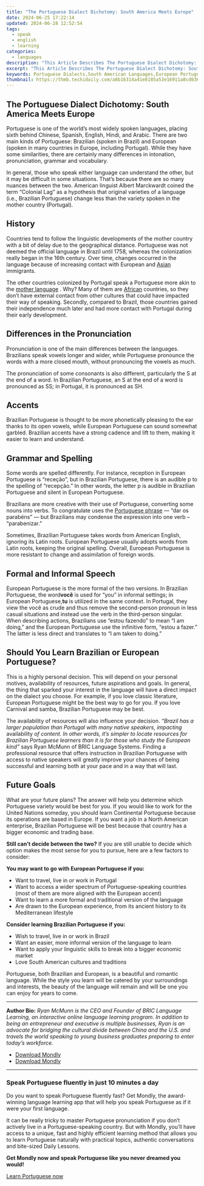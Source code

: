 ```yaml
---
title: "The Portuguese Dialect Dichotomy: South America Meets Europe"
date: 2024-06-25 17:22:14
updated: 2024-06-28 12:52:54
tags:
  - speak
  - english
  - learning
categories:
  - languages
description: "This Article Describes The Portuguese Dialect Dichotomy: South America Meets Europe"
excerpt: "This Article Describes The Portuguese Dialect Dichotomy: South America Meets Europe"
keywords: Portuguese Dialects,South American Languages,European Portuguese Dialects,Linguistic Dichotomy,Portuguese Language Variations,Cultural Linguistic Differences in South America vs Europe,Comparative Study
thumbnail: https://thmb.techidaily.com/a8b16314a41e8185a53e16911a8cd83652896b6771ffcd18a8d5ccdaa894f672.jpg
---
```


## The Portuguese Dialect Dichotomy: South America Meets Europe

 Portuguese is one of the world’s most widely spoken languages, placing sixth behind Chinese, Spanish, English, Hindi, and Arabic. There are two main kinds of Portuguese: Brazilian (spoken in Brazil) and European (spoken in many countries in Europe, including Portugal). While they have some similarities, there are certainly many differences in intonation, pronunciation, grammar and vocabulary.

 In general, those who speak either language can understand the other, but it may be difficult in some situations. That’s because there are so many nuances between the two. American linguist Albert Marckwardt coined the term “Colonial Lag” as a hypothesis that original varieties of a language (i.e., Brazilian Portuguese) change less than the variety spoken in the mother country (Portugal).

## History

 Countries tend to follow the linguistic developments of the mother country with a bit of delay due to the geographical distance. Portuguese was not deemed the official language in Brazil until 1758, whereas the colonization really began in the 16th century. Over time, changes occurred in the language because of increasing contact with European and [Asian](https://shop.mondly.com/affiliate.php?ACCOUNT=ATISTUDI&AFFILIATE=108875&PATH=https://www.mondly.com?AFFILIATE=108875) immigrants.

 The other countries colonized by Portugal speak a Portuguese more akin to the [mother language](https://shop.mondly.com/affiliate.php?ACCOUNT=ATISTUDI&AFFILIATE=108875&PATH=https://www.mondly.com?AFFILIATE=108875) . Why? Many of them are [African](https://shop.mondly.com/affiliate.php?ACCOUNT=ATISTUDI&AFFILIATE=108875&PATH=https://www.mondly.com?AFFILIATE=108875) countries, so they don’t have external contact from other cultures that could have impacted their way of speaking. Secondly, compared to Brazil, those countries gained their independence much later and had more contact with Portugal during their early development.

## Differences in the Pronunciation

 Pronunciation is one of the main differences between the languages. Brazilians speak vowels longer and wider, while Portuguese pronounce the words with a more closed mouth, without pronouncing the vowels as much.

 The pronunciation of some consonants is also different, particularly the S at the end of a word. In Brazilian Portuguese, an S at the end of a word is pronounced as SS; in Portugal, it is pronounced as SH.

## Accents

 Brazilian Portuguese is thought to be more phonetically pleasing to the ear thanks to its open vowels, while European Portuguese can sound somewhat garbled. Brazilian accents have a strong cadence and lift to them, making it easier to learn and understand.

## Grammar and Spelling

 Some words are spelled differently. For instance, reception in European Portuguese is “receção”, but in Brazilian Portuguese, there is an audible p to the spelling of “recepção.” In other words, the letter p is audible in Brazilian Portuguese and silent in European Portuguese.

 Brazilians are more creative with their use of Portuguese, converting some nouns into verbs. To congratulate uses the [Portuguese phrase](https://shop.mondly.com/affiliate.php?ACCOUNT=ATISTUDI&AFFILIATE=108875&PATH=https://www.mondly.com?AFFILIATE=108875) — “dar os parabéns” — but Brazilians may condense the expression into one verb – “parabenizar.”

 Sometimes, Brazilian Portuguese takes words from American English, ignoring its Latin roots. European Portuguese usually adopts words from Latin roots, keeping the original spelling. Overall, European Portuguese is more resistant to change and assimilation of foreign words.

## Formal and Informal Speech

 European Portuguese is the more formal of the two versions. In Brazilian Portuguese, the word**você** is used for “you” in informal settings; in European Portuguese,**tu** is utilized in the same context. In Portugal, they view the você as crude and thus remove the second-person pronoun in less casual situations and instead use the verb in the third-person singular.  
 When describing actions, Brazilians use “estou fazendo” to mean “I am doing,” and the European Portuguese use the infinitive form, “estou a fazer.” The latter is less direct and translates to “I am taken to doing.”

## Should You Learn Brazilian or European Portuguese?

 This is a highly personal decision. This will depend on your personal motives, availability of resources, future aspirations and goals. In general, the thing that sparked your interest in the language will have a direct impact on the dialect you choose. For example, if you love classic literature, European Portuguese might be the best way to go for you. If you love Carnival and samba, Brazilian Portuguese may be best.

 The availability of resources will also influence your decision. _“Brazil has a larger population than Portugal with many native speakers, impacting_ availability _of content. In other words, it’s simpler to locate resources for Brazilian Portuguese learners than it is for those who study the European kind”_ says Ryan McMunn of BRIC Language Systems. Finding a professional resource that offers instruction in Brazilian Portuguese with access to native speakers will greatly improve your chances of being successful and learning both at your pace and in a way that will last.

## Future Goals

 What are your future plans? The answer will help you determine which Portuguese variety would be best for you. If you would like to work for the United Nations someday, you should learn Continental Portuguese because its operations are based in Europe. If you want a job in a North American enterprise, Brazilian Portuguese will be best because that country has a bigger economic and trading base.

**Still can’t decide between the two?**
 If you are still unable to decide which option makes the most sense for you to pursue, here are a few factors to consider:

**You may want to go with European Portuguese if you:**

* Want to travel, live in or work in Portugal
* Want to access a wider spectrum of Portuguese-speaking countries (most of them are more aligned with the European accent)
* Want to learn a more formal and traditional version of the language
* Are drawn to the European experience, from its ancient history to its Mediterranean lifestyle

**Consider learning Brazilian Portuguese if you:**

* Wish to travel, live in or work in Brazil
* Want an easier, more informal version of the language to learn
* Want to apply your linguistic skills to break into a bigger economic market
* Love South American cultures and traditions

 Portuguese, both Brazilian and European, is a beautiful and romantic language. While the style you learn will be catered by your surroundings and interests, the beauty of the language will remain and will be one you can enjoy for years to come.

---

**Author Bio:**   _Ryan McMunn is the CEO and Founder of BRIC Language Learning, an interactive online language learning program. In addition to being an entrepreneur and executive is multiple businesses, Ryan is an advocate for bridging the cultural divide between China and the U.S. and travels the world speaking to young business graduates preparing to enter today’s workforce._

* [Download Mondly](https://www.facebook.com/sharer/sharer.php?u=https%3A%2F%2Fwww.mondly.com%2Fblog%2Fdifferences-brazilian-european-portuguese%2F&t=Key+Differences+Between+Brazilian+and+European+Portuguese "Share on Facebook")
* [Download Mondly](https://shop.mondly.com/affiliate.php?ACCOUNT=ATISTUDI&AFFILIATE=108875&PATH=https://www.mondly.com?AFFILIATE=108875)

---

### Speak Portuguese fluently in just 10 minutes a day

 Do you want to speak Portuguese fluently fast? Get Mondly, the award-winning language learning app that will help you speak Portuguese as if it were your first language.

 It can be really tricky to master Portuguese pronunciation if you don’t actively live in a Portuguese-speaking country. But with Mondly, you’ll have access to a unique, fast and highly efficient learning method that allows you to learn Portuguese naturally with practical topics, authentic conversations and bite-sized Daily Lessons.

 **Get Mondly now and speak Portuguese like you never dreamed you would!**

[Learn Portuguese now](https://adjt.mondly.com/5ixfg4k?campaign=blog-post-id-2503&fallback=https%3A%2F%2Fapp.mondly.com%3Futm%5Fmedium%3Dblog%5Fblog-post-id-2503%26utm%5Fsource%3Dblog-post-id-2503&redirect%5Fmacos=https%3A%2F%2Fapp.mondly.com%3Futm%5Fmedium%3Dblog%5Fblog-post-id-2503%26utm%5Fsource%3Dblog-post-id-2503&redirect%5Fandroid=https%3A%2F%2Fplay.google.com%2Fstore%2Fapps%2Fdetails%3Fid%3Dcom.atistudios.mondly.languages%3Futm%5Fmedium%3Dblog%5Fblog-post-id-2503%26utm%5Fsource%3Dblog-post-id-2503&redirect%5Fios=https%3A%2F%2Fapps.apple.com%2Fapp%2Fapple-store%2Fid987873536%3Fpt%3D78954800%26ct%3Dblog-post-id-2503%26mt%3D8 "Learn Portuguese now")

<ins class="adsbygoogle"
     style="display:block"
     data-ad-format="autorelaxed"
     data-ad-client="ca-pub-7571918770474297"
     data-ad-slot="1223367746"></ins>



<ins class="adsbygoogle"
     style="display:block"
     data-ad-client="ca-pub-7571918770474297"
     data-ad-slot="8358498916"
     data-ad-format="auto"
     data-full-width-responsive="true"></ins>

